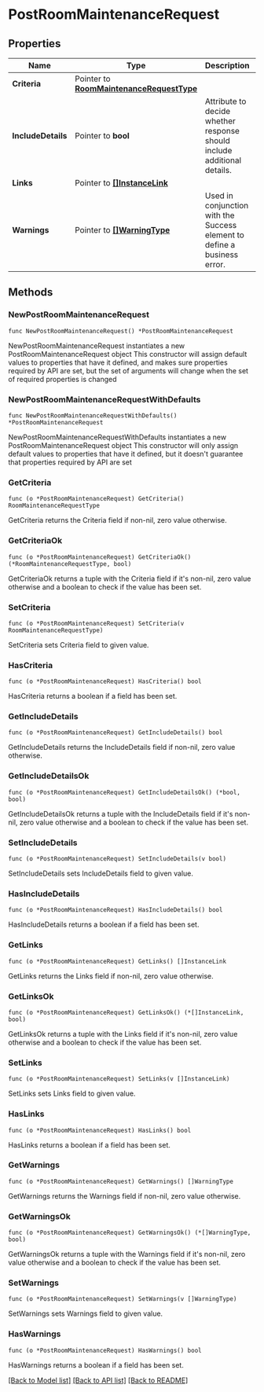 # PostRoomMaintenanceRequest

## Properties

Name | Type | Description | Notes
------------ | ------------- | ------------- | -------------
**Criteria** | Pointer to [**RoomMaintenanceRequestType**](RoomMaintenanceRequestType.md) |  | [optional] 
**IncludeDetails** | Pointer to **bool** | Attribute to decide whether response should include additional details. | [optional] 
**Links** | Pointer to [**[]InstanceLink**](InstanceLink.md) |  | [optional] 
**Warnings** | Pointer to [**[]WarningType**](WarningType.md) | Used in conjunction with the Success element to define a business error. | [optional] 

## Methods

### NewPostRoomMaintenanceRequest

`func NewPostRoomMaintenanceRequest() *PostRoomMaintenanceRequest`

NewPostRoomMaintenanceRequest instantiates a new PostRoomMaintenanceRequest object
This constructor will assign default values to properties that have it defined,
and makes sure properties required by API are set, but the set of arguments
will change when the set of required properties is changed

### NewPostRoomMaintenanceRequestWithDefaults

`func NewPostRoomMaintenanceRequestWithDefaults() *PostRoomMaintenanceRequest`

NewPostRoomMaintenanceRequestWithDefaults instantiates a new PostRoomMaintenanceRequest object
This constructor will only assign default values to properties that have it defined,
but it doesn't guarantee that properties required by API are set

### GetCriteria

`func (o *PostRoomMaintenanceRequest) GetCriteria() RoomMaintenanceRequestType`

GetCriteria returns the Criteria field if non-nil, zero value otherwise.

### GetCriteriaOk

`func (o *PostRoomMaintenanceRequest) GetCriteriaOk() (*RoomMaintenanceRequestType, bool)`

GetCriteriaOk returns a tuple with the Criteria field if it's non-nil, zero value otherwise
and a boolean to check if the value has been set.

### SetCriteria

`func (o *PostRoomMaintenanceRequest) SetCriteria(v RoomMaintenanceRequestType)`

SetCriteria sets Criteria field to given value.

### HasCriteria

`func (o *PostRoomMaintenanceRequest) HasCriteria() bool`

HasCriteria returns a boolean if a field has been set.

### GetIncludeDetails

`func (o *PostRoomMaintenanceRequest) GetIncludeDetails() bool`

GetIncludeDetails returns the IncludeDetails field if non-nil, zero value otherwise.

### GetIncludeDetailsOk

`func (o *PostRoomMaintenanceRequest) GetIncludeDetailsOk() (*bool, bool)`

GetIncludeDetailsOk returns a tuple with the IncludeDetails field if it's non-nil, zero value otherwise
and a boolean to check if the value has been set.

### SetIncludeDetails

`func (o *PostRoomMaintenanceRequest) SetIncludeDetails(v bool)`

SetIncludeDetails sets IncludeDetails field to given value.

### HasIncludeDetails

`func (o *PostRoomMaintenanceRequest) HasIncludeDetails() bool`

HasIncludeDetails returns a boolean if a field has been set.

### GetLinks

`func (o *PostRoomMaintenanceRequest) GetLinks() []InstanceLink`

GetLinks returns the Links field if non-nil, zero value otherwise.

### GetLinksOk

`func (o *PostRoomMaintenanceRequest) GetLinksOk() (*[]InstanceLink, bool)`

GetLinksOk returns a tuple with the Links field if it's non-nil, zero value otherwise
and a boolean to check if the value has been set.

### SetLinks

`func (o *PostRoomMaintenanceRequest) SetLinks(v []InstanceLink)`

SetLinks sets Links field to given value.

### HasLinks

`func (o *PostRoomMaintenanceRequest) HasLinks() bool`

HasLinks returns a boolean if a field has been set.

### GetWarnings

`func (o *PostRoomMaintenanceRequest) GetWarnings() []WarningType`

GetWarnings returns the Warnings field if non-nil, zero value otherwise.

### GetWarningsOk

`func (o *PostRoomMaintenanceRequest) GetWarningsOk() (*[]WarningType, bool)`

GetWarningsOk returns a tuple with the Warnings field if it's non-nil, zero value otherwise
and a boolean to check if the value has been set.

### SetWarnings

`func (o *PostRoomMaintenanceRequest) SetWarnings(v []WarningType)`

SetWarnings sets Warnings field to given value.

### HasWarnings

`func (o *PostRoomMaintenanceRequest) HasWarnings() bool`

HasWarnings returns a boolean if a field has been set.


[[Back to Model list]](../README.md#documentation-for-models) [[Back to API list]](../README.md#documentation-for-api-endpoints) [[Back to README]](../README.md)


